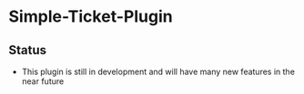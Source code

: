 # Simple-Ticket-Plugin

## Status
- This plugin is still in development and will have many new features in the near future

